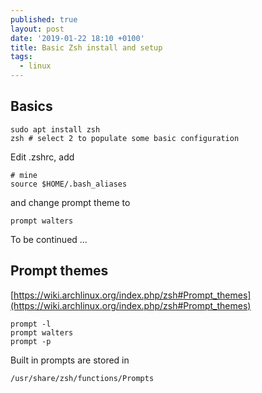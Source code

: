 ```yaml
---
published: true
layout: post
date: '2019-01-22 18:10 +0100'
title: Basic Zsh install and setup
tags:
  - linux
---
```

## Basics

    sudo apt install zsh
    zsh # select 2 to populate some basic configuration
    
Edit .zshrc, add

    # mine
    source $HOME/.bash_aliases
    
and change prompt theme to

    prompt walters
    
To be continued ...


## Prompt themes

[https://wiki.archlinux.org/index.php/zsh#Prompt_themes](https://wiki.archlinux.org/index.php/zsh#Prompt_themes)

    prompt -l
    prompt walters
    prompt -p
    
Built in prompts are stored in 

    /usr/share/zsh/functions/Prompts